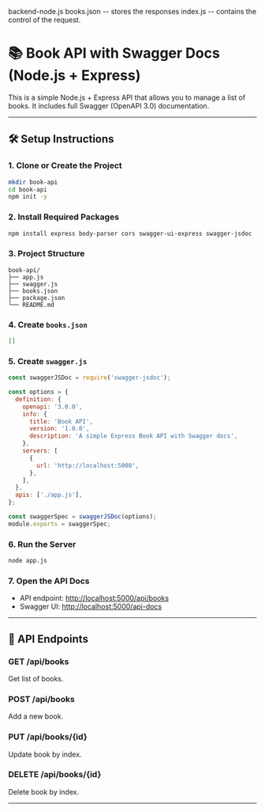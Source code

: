 backend-node.js
books.json -- stores the responses
index.js -- contains the control of the request.



# 📚 Book API with Swagger Docs (Node.js + Express)

This is a simple Node.js + Express API that allows you to manage a list of books. It includes full Swagger (OpenAPI 3.0) documentation.

---

## 🛠 Setup Instructions

### 1. Clone or Create the Project

```bash
mkdir book-api
cd book-api
npm init -y
```

### 2. Install Required Packages

```bash
npm install express body-parser cors swagger-ui-express swagger-jsdoc
```

### 3. Project Structure

```
book-api/
├── app.js
├── swagger.js
├── books.json
├── package.json
└── README.md
```

### 4. Create `books.json`

```json
[]
```

### 5. Create `swagger.js`

```js
const swaggerJSDoc = require('swagger-jsdoc');

const options = {
  definition: {
    openapi: '3.0.0',
    info: {
      title: 'Book API',
      version: '1.0.0',
      description: 'A simple Express Book API with Swagger docs',
    },
    servers: [
      {
        url: 'http://localhost:5000',
      },
    ],
  },
  apis: ['./app.js'],
};

const swaggerSpec = swaggerJSDoc(options);
module.exports = swaggerSpec;
```

### 6. Run the Server

```bash
node app.js
```

### 7. Open the API Docs

- API endpoint: [http://localhost:5000/api/books](http://localhost:5000/api/books)
- Swagger UI: [http://localhost:5000/api-docs](http://localhost:5000/api-docs)

---

## 📌 API Endpoints

### GET /api/books

Get list of books.

### POST /api/books

Add a new book.

### PUT /api/books/{id}

Update book by index.

### DELETE /api/books/{id}

Delete book by index.

---
